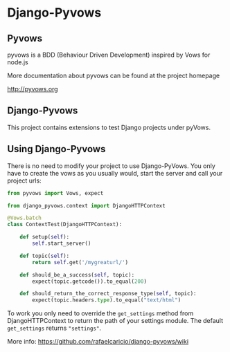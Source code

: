 Django-Pyvows
=============


Pyvows
-------

pyvows is a BDD (Behaviour Driven Development) inspired by Vows for node.js

More documentation about pyvows can be found at the project homepage

http://pyvows.org

Django-Pyvows
--------------

This project contains extensions to test Django projects under pyVows.

Using Django-Pyvows
-------------------

There is no need to modify your project to use Django-PyVows. You only have to create the vows
as you usually would, start the server and call your project urls:

```python
from pyvows import Vows, expect

from django_pyvows.context import DjangoHTTPContext

@Vows.batch
class ContextTest(DjangoHTTPContext):

    def setup(self):
        self.start_server()

    def topic(self):
        return self.get('/mygreaturl/')

    def should_be_a_success(self, topic):
        expect(topic.getcode()).to_equal(200)

    def should_return_the_correct_response_type(self, topic):
        expect(topic.headers.type).to_equal("text/html")
```

To work you only need to override the `get_settings` method from DjangoHTTPContext to 
return the path of your settings module. The default `get_settings` returns `"settings"`.

More info: https://github.com/rafaelcaricio/django-pyvows/wiki
